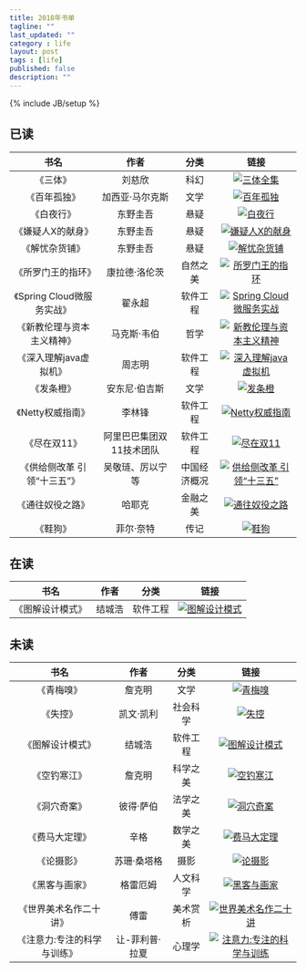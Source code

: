 ```yaml
---
title: 2018年书单
tagline: ""
last_updated: ""
category : life
layout: post
tags : [life]
published: false
description: ""
---
```

{% include JB/setup %}

## 已读
|书名|作者|分类|链接|
|:--:|:--:|:--:|:--:|
|《三体》|刘慈欣|科幻|[![三体全集](http://img3m4.ddimg.cn/32/35/23579654-1_m_3.jpg)](http://product.dangdang.com/23579654.html)|
|《百年孤独》|加西亚·马尔克斯|文学|[![百年孤独](http://img3m6.ddimg.cn/83/20/25138856-1_m_2.jpg)](http://product.dangdang.com/25138856.html)|
|《白夜行》|东野圭吾|悬疑|[![白夜行](http://img3m2.ddimg.cn/62/32/25119332-1_m_9.jpg)](http://product.dangdang.com/25119332.html)|
|《嫌疑人X的献身》|东野圭吾|悬疑|[![嫌疑人X的献身](http://img3m6.ddimg.cn/25/12/23490646-1_m_1.jpg)](http://product.dangdang.com/23490646.html)|
|《解忧杂货铺》|东野圭吾|悬疑|[![解忧杂货铺](http://img3m8.ddimg.cn/92/3/23464478-3_m_1.jpg)](http://product.dangdang.com/23464478.html)|
|《所罗门王的指环》|康拉德·洛伦茨|自然之美|[![所罗门王的指环](http://img3m4.ddimg.cn/78/7/22913034-1_m_1.jpg)](http://product.dangdang.com/22913034.html)|
|《Spring Cloud微服务实战》|翟永超|软件工程|[![Spring Cloud微服务实战](http://img3m5.ddimg.cn/72/8/25061625-1_m_3.jpg)](http://product.dangdang.com/25061625.html)|
|《新教伦理与资本主义精神》|马克斯·韦伯|哲学|[![新教伦理与资本主义精神](http://img3m8.ddimg.cn/33/36/25195038-1_m_1.jpg)](http://product.dangdang.com/25195038.html)|
|《深入理解java虚拟机》|周志明|软件工程|[![深入理解java虚拟机](http://img3m1.ddimg.cn/77/14/23259731-1_m_1.jpg)](http://product.dangdang.com/23259731.html)|
|《发条橙》|安东尼·伯吉斯|文学|[![发条橙](http://img3m5.ddimg.cn/25/29/24045145-1_m_5.jpg)](http://product.dangdang.com/24045145.html)|
|《Netty权威指南》|李林锋|软件工程|[![Netty权威指南](http://img3m5.ddimg.cn/13/7/23690515-1_m_1.jpg)](http://product.dangdang.com/23690515.html)|
|《尽在双11》|阿里巴巴集团双11技术团队|软件工程|[![尽在双11](http://img3m8.ddimg.cn/50/19/24221588-1_m_6.jpg)](http://product.dangdang.com/24221588.html)|
|《供给侧改革 引领“十三五”》|吴敬琏、厉以宁 等|中国经济概况|[![供给侧改革 引领“十三五”](http://img3m2.ddimg.cn/38/32/23851712-1_m_2.jpg)](http://product.dangdang.com/23851712.html)|
|《通往奴役之路》|哈耶克|金融之美|[![通往奴役之路](http://img3m7.ddimg.cn/17/10/23781797-1_m_1.jpg)](http://product.dangdang.com/23781797.html)|
|《鞋狗》|菲尔·奈特|传记|[![鞋狗](http://img3m2.ddimg.cn/23/10/24025442-1_m_6.jpg)](http://product.dangdang.com/24025442.html)|

## 在读
|书名|作者|分类|链接|
|:--:|:--:|:--:|:--:|
|《图解设计模式》|结城浩|软件工程|[![图解设计模式](http://img3m1.ddimg.cn/76/2/24157561-1_m_8.jpg)](http://product.dangdang.com/24157561.html)|

## 未读

|书名|作者|分类|链接|
|:--:|:--:|:--:|:--:|
|《青梅嗅》|詹克明|文学|[![青梅嗅](http://img3m8.ddimg.cn/24/12/23498268-1_m_4.jpg)](http://product.dangdang.com/23498268.html)|
|《失控》|凯文·凯利|社会科学|[![失控](http://img3m5.ddimg.cn/83/22/23802455-1_m_4.jpg)](http://product.dangdang.com/23802455.html)|
|《图解设计模式》|结城浩|软件工程|[![图解设计模式](http://img3m1.ddimg.cn/76/2/24157561-1_m_8.jpg)](http://product.dangdang.com/24157561.html)|
|《空钓寒江》|詹克明|科学之美|[![空钓寒江](http://img3m2.ddimg.cn/33/4/20738652-1_m_2.jpg)](http://product.dangdang.com/20738652.html)|
|《洞穴奇案》|彼得·萨伯|法学之美|[![洞穴奇案](http://img3m6.ddimg.cn/47/12/22729556-1_m_4.jpg)](http://product.dangdang.com/22729556.html)|
|《费马大定理》|辛格|数学之美|[![费马大定理](http://img3m4.ddimg.cn/46/29/23178124-1_m_1.jpg)](http://product.dangdang.com/23178124.html)|
|《论摄影》|苏珊·桑塔格|摄影|[![论摄影](http://img3m8.ddimg.cn/54/5/20824308-2_m_5.jpg)](http://product.dangdang.com/20824308.html)|
|《黑客与画家》|格雷厄姆|人文科学|[![黑客与画家](http://img3m8.ddimg.cn/20/2/21049598-1_m_3.jpg)](http://product.dangdang.com/21049598.html)|
|《世界美术名作二十讲》|傅雷|美术赏析|[![世界美术名作二十讲](http://img3m1.ddimg.cn/17/14/24193241-1_m_6.jpg)](http://product.dangdang.com/24193241.html)|
|《注意力:专注的科学与训练》|让-菲利普·拉夏|心理学|[![注意力:专注的科学与训练](http://img3m3.ddimg.cn/41/12/23965763-1_m_10.jpg)](http://product.dangdang.com/23965763.html)|
